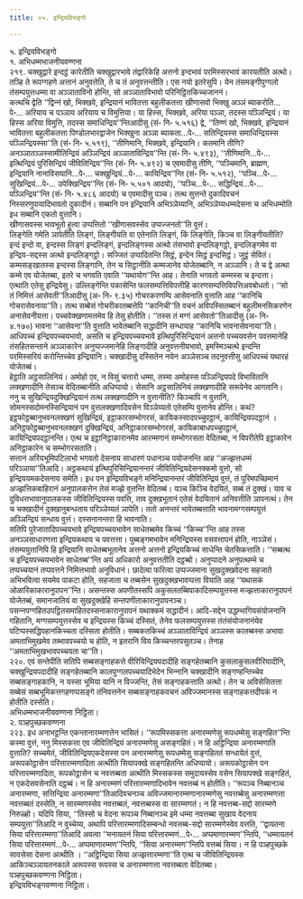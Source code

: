 ```yaml
---
title: ०५. इन्द्रियविभङ्गो

---
```

५. इन्द्रियविभङ्गो  
१. अभिधम्मभाजनीयवण्णना  
२१९. चक्खुद्वारे इन्दट्ठं कारेतीति चक्खुद्वारभावे तंद्वारिकेहि अत्तनो इन्दभावं परमिस्सरभावं कारयतीति अत्थो। तञ्हि ते रूपग्गहणे अत्तानं अनुवत्तेति, ते च तं अनुवत्तन्तीति। एस नयो इतरेसुपि। येन तंसमङ्गीपुग्गलो तंसम्पयुत्तधम्मा वा अञ्‍ञाताविनो होन्ति, सो अञ्‍ञाताविभावो परिनिट्ठितकिच्‍चजाननं।  
कत्थचि द्वेति ‘‘द्विन्‍नं खो, भिक्खवे, इन्द्रियानं भावितत्ता बहुलीकतत्ता खीणासवो भिक्खु अञ्‍ञं ब्याकरोति…पे॰… अरियाय च पञ्‍ञाय अरियाय च विमुत्तिया। या हिस्स, भिक्खवे, अरिया पञ्‍ञा, तदस्स पञ्‍ञिन्द्रियं। या हिस्स अरिया विमुत्ति, तदस्स समाधिन्द्रिय’’न्तिआदीसु (सं॰ नि॰ ५.५१६) द्वे, ‘‘तिण्णं खो, भिक्खवे, इन्द्रियानं भावितत्ता बहुलीकतत्ता पिण्डोलभारद्वाजेन भिक्खुना अञ्‍ञा ब्याकता…पे॰… सतिन्द्रियस्स समाधिन्द्रियस्स पञ्‍ञिन्द्रियस्सा’’ति (सं॰ नि॰ ५.५१९), ‘‘तीणिमानि, भिक्खवे, इन्द्रियानि। कतमानि तीणि? अनञ्‍ञातञ्‍ञस्सामीतिन्द्रियं अञ्‍ञिन्द्रियं अञ्‍ञाताविन्द्रिय’’न्ति (सं॰ नि॰ ५.४९३), ‘‘तीणिमानि…पे॰… इत्थिन्द्रियं पुरिसिन्द्रियं जीवितिन्द्रिय’’न्ति (सं॰ नि॰ ५.४९२) च एवमादीसु तीणि, ‘‘पञ्‍चिमानि, ब्राह्मण, इन्द्रियानि नानाविसयानि…पे॰… चक्खुन्द्रियं…पे॰… कायिन्द्रिय’’न्ति (सं॰ नि॰ ५.५१२), ‘‘पञ्‍चि…पे॰… सुखिन्द्रियं…पे॰… उपेक्खिन्द्रिय’’न्ति (सं॰ नि॰ ५.५०१ आदयो), ‘‘पञ्‍चि…पे॰… सद्धिन्द्रियं…पे॰… पञ्‍ञिन्द्रिय’’न्ति (सं॰ नि॰ ५.४८६ आदयो) च एवमादीसु पञ्‍च। तत्थ सुत्तन्ते दुकादिवचनं निस्सरणुपायादिभावतो दुकादीनं। सब्बानि पन इन्द्रियानि अभिञ्‍ञेय्यानि, अभिञ्‍ञेय्यधम्मदेसना च अभिधम्मोति इध सब्बानि एकतो वुत्तानि।  
खीणासवस्स भावभूतो हुत्वा उप्पत्तितो ‘‘खीणासवस्सेव उप्पज्‍जनतो’’ति वुत्तं।  
लिङ्गेति गमेति ञापेतीति लिङ्गं, लिङ्गीयति वा एतेनाति लिङ्गं, किं लिङ्गेति, किञ्‍च वा लिङ्गीयतीति? इन्दं इन्दो वा, इन्दस्स लिङ्गं इन्दलिङ्गं, इन्दलिङ्गस्स अत्थो तंसभावो इन्दलिङ्गट्ठो, इन्दलिङ्गमेव वा इन्द्रिय-सद्दस्स अत्थो इन्दलिङ्गट्ठो। सज्‍जितं उप्पादितन्ति सिट्ठं, इन्देन सिट्ठं इन्दसिट्ठं। जुट्ठं सेवितं। कम्मसङ्खातस्स इन्दस्स लिङ्गानि, तेन च सिट्ठानीति कम्मजानेव योजेतब्बानि, न अञ्‍ञानि। ते च द्वे अत्था कम्मे एव योजेतब्बा, इतरे च भगवति एवाति ‘‘यथायोग’’न्ति आह। तेनाति भगवतो कम्मस्स च इन्दत्ता। एत्थाति एतेसु इन्द्रियेसु। उल्‍लिङ्गेन्ति पकासेन्ति फलसम्पत्तिविपत्तीहि कारणसम्पत्तिविपत्तिअवबोधतो। ‘‘सो तं निमित्तं आसेवती’’तिआदीसु (अ॰ नि॰ ९.३५) गोचरकरणम्पि आसेवनाति वुत्ताति आह ‘‘कानिचि गोचरासेवनाया’’ति। तत्थ सब्बेसं गोचरीकातब्बत्तेपि ‘‘कानिची’’ति वचनं अविपस्सितब्बानं बहुलीमनसिकरणेन अनासेवनीयत्ता। पच्‍चवेक्खणामत्तमेव हि तेसु होतीति। ‘‘तस्स तं मग्गं आसेवतो’’तिआदीसु (अ॰ नि॰ ४.१७०) भावना ‘‘आसेवना’’ति वुत्ताति भावेतब्बानि सद्धादीनि सन्धायाह ‘‘कानिचि भावनासेवनाया’’ति। आधिपच्‍चं इन्द्रियपच्‍चयभावो, असति च इन्द्रियपच्‍चयभावे इत्थिपुरिसिन्द्रियानं अत्तनो पच्‍चयवसेन पवत्तमानेहि तंसहितसन्ताने अञ्‍ञाकारेन अनुप्पज्‍जमानेहि लिङ्गादीहि अनुवत्तनीयभावो, इमस्मिञ्‍चत्थे इन्दन्ति परमिस्सरियं करोन्तिच्‍चेव इन्द्रियानि। चक्खादीसु दस्सितेन नयेन अञ्‍ञेसञ्‍च तदनुवत्तीसु आधिपच्‍चं यथारहं योजेतब्बं।  
हेट्ठाति अट्ठसालिनियं। अमोहो एव, न विसुं चत्तारो धम्मा, तस्मा अमोहस्स पञ्‍ञिन्द्रियपदे विभावितानि लक्खणादीनि तेसञ्‍च वेदितब्बानीति अधिप्पायो। सेसानि अट्ठसालिनियं लक्खणादीहि सरूपेनेव आगतानि। ननु च सुखिन्द्रियदुक्खिन्द्रियानं तत्थ लक्खणादीनि न वुत्तानीति? किञ्‍चापि न वुत्तानि, सोमनस्सदोमनस्सिन्द्रियानं पन वुत्तलक्खणादिवसेन विञ्‍ञेय्यतो एतेसम्पि वुत्तानेव होन्ति। कथं? इट्ठफोट्ठब्बानुभवनलक्खणं सुखिन्द्रियं, इट्ठाकारसम्भोगरसं, कायिकस्सादपच्‍चुपट्ठानं, कायिन्द्रियपदट्ठानं । अनिट्ठफोट्ठब्बानुभवनलक्खणं दुक्खिन्द्रियं, अनिट्ठाकारसम्भोगरसं, कायिकाबाधपच्‍चुपट्ठानं, कायिन्द्रियपदट्ठानन्ति। एत्थ च इट्ठानिट्ठाकारानमेव आरम्मणानं सम्भोगरसता वेदितब्बा, न विपरीतेपि इट्ठाकारेन अनिट्ठाकारेन च सम्भोगरसताति।  
सत्तानं अरियभूमिपटिलाभो भगवतो देसनाय साधारणं पधानञ्‍च पयोजनन्ति आह ‘‘अज्झत्तधम्मं परिञ्‍ञाया’’तिआदि। अट्ठकथायं इत्थिपुरिसिन्द्रियानन्तरं जीवितिन्द्रियदेसनक्‍कमो वुत्तो, सो इन्द्रिययमकदेसनाय समेति। इध पन इन्द्रियविभङ्गे मनिन्द्रियानन्तरं जीवितिन्द्रियं वुत्तं, तं पुरिमपच्छिमानं अज्झत्तिकबाहिरानं अनुपालकत्तेन तेसं मज्झे वुत्तन्ति वेदितब्बं। यञ्‍च किञ्‍चि वेदयितं, सब्बं तं दुक्खं। याव च दुविधत्तभावानुपालकस्स जीवितिन्द्रियस्स पवत्ति, ताव दुक्खभूतानं एतेसं वेदयितानं अनिवत्तीति ञापनत्थं। तेन च चक्खादीनं दुक्खानुबन्धताय परिञ्‍ञेय्यतं ञापेति। ततो अनन्तरं भावेतब्बत्ताति भावनामग्गसम्पयुत्तं अञ्‍ञिन्द्रियं सन्धाय वुत्तं। दस्सनानन्तरा हि भावनाति।  
सतिपि पुरेजातादिपच्‍चयभावे इन्द्रियपच्‍चयभावेन साधेतब्बमेव किच्‍चं ‘‘किच्‍च’’न्ति आह तस्स अनञ्‍ञसाधारणत्ता इन्द्रियकथाय च पवत्तत्ता। पुब्बङ्गमभावेन मनिन्द्रियस्स वसवत्तापनं होति, नाञ्‍ञेसं। तंसम्पयुत्तानिपि हि इन्द्रियानि साधेतब्बभूतानेव अत्तनो अत्तनो इन्द्रियकिच्‍चं साधेन्ति चेतसिकत्ताति। ‘‘सब्बत्थ च इन्द्रियपच्‍चयभावेन साधेतब्ब’’न्ति अयं अधिकारो अनुवत्ततीति दट्ठब्बो। अनुप्पादने अनुपत्थम्भे च तप्पच्‍चयानं तप्पवत्तने निमित्तभावो अनुविधानं। छादेत्वा फरित्वा उप्पज्‍जमाना सुखदुक्खवेदना सहजाते अभिभवित्वा सयमेव पाकटा होति, सहजाता च तब्बसेन सुखदुक्खभावप्पत्ता वियाति आह ‘‘यथासकं ओळारिकाकारानुपापन’’न्ति। असन्तस्स अपणीतस्सपि अकुसलतब्बिपाकादिसम्पयुत्तस्स मज्झत्ताकारानुपापनं योजेतब्बं, समानजातियं वा सुखदुक्खेहि सन्तपणीताकारानुपापनञ्‍च। पसन्‍नपग्गहितउपट्ठितसमाहितदस्सनाकारानुपापनं यथाक्‍कमं सद्धादीनं। आदि-सद्देन उद्धम्भागियसंयोजनानि गहितानि, मग्गसम्पयुत्तस्सेव च इन्द्रियस्स किच्‍चं दस्सितं, तेनेव फलसम्पयुत्तस्स तंतंसंयोजनानंयेव पटिप्पस्सद्धिपहानकिच्‍चता दस्सिता होतीति। सब्बकतकिच्‍चं अञ्‍ञाताविन्द्रियं अञ्‍ञस्स कातब्बस्स अभावा अमताभिमुखमेव तब्भावपच्‍चयो च होति, न इतरानि विय किच्‍चन्तरपसुतञ्‍च। तेनाह ‘‘अमताभिमुखभावपच्‍चयता चा’’ति।  
२२०. एवं सन्तेपीति सतिपि सब्बसङ्गाहकत्ते वीरियिन्द्रियपदादीहि सङ्गहेतब्बानि कुसलाकुसलवीरियादीनि, चक्खुन्द्रियपदादीहि सङ्गहेतब्बानि कालपुग्गलपच्‍चयादिभेदेन भिन्‍नानि चक्खादीनि सङ्गण्हन्तिच्‍चेव सब्बसङ्गाहकानि, न यस्सा भूमिया यानि न विज्‍जन्ति, तेसं सङ्गाहकत्ताति अत्थो। तेन च अविसेसितत्ता सब्बेसं सब्बभूमिकत्तगहणप्पसङ्गे तंनिवत्तनेन सब्बसङ्गाहकवचनं अविज्‍जमानस्स सङ्गाहकत्तदीपकं न होतीति दस्सेति।  
अभिधम्मभाजनीयवण्णना निट्ठिता।  
२. पञ्हपुच्छकवण्णना  
२२३. इध अनाभट्ठन्ति एकन्तानारम्मणत्तेन भासितं। ‘‘रूपमिस्सकत्ता अनारम्मणेसु रूपधम्मेसु सङ्गहित’’न्ति कस्मा वुत्तं, ननु मिस्सकत्ता एव जीवितिन्द्रियं अनारम्मणेसु असङ्गहितं। न हि अट्ठिन्द्रिया अनारम्मणाति वुत्ताति? सच्‍चमेतं, जीवितिन्द्रियएकदेसस्स पन अनारम्मणेसु रूपधम्मेसु सङ्गहिततं सन्धायेतं वुत्तं, अरूपकोट्ठासेन परित्तारम्मणादिता अत्थीति सियापक्खे सङ्गहितन्ति अधिप्पायो। अरूपकोट्ठासेन पन परित्तारम्मणादिता, रूपकोट्ठासेन च नवत्तब्बता अत्थीति मिस्सकस्स समुदायस्सेव वसेन सियापक्खे सङ्गहितं, न एकदेसवसेनाति दट्ठब्बं। न हि अनारम्मणं परित्तारम्मणादिभावेन नवत्तब्बं न होतीति। ‘‘रूपञ्‍च निब्बानञ्‍च अनारम्मणा, सत्तिन्द्रिया अनारम्मणा’’तिआदिवचनञ्‍च अविज्‍जमानारम्मणानारम्मणेसु नवत्तब्बेसु अनारम्मणत्ता नवत्तब्बतं दस्सेति, न सारम्मणस्सेव नवत्तब्बतं, नवत्तब्बस्स वा सारम्मणतं। न हि नवत्तब्ब-सद्दो सारम्मणे निरुळ्हो। यदिपि सिया, ‘‘तिस्सो च वेदना रूपञ्‍च निब्बानञ्‍च इमे धम्मा नवत्तब्बा सुखाय वेदनाय सम्पयुत्ता’’तिआदि न वुच्‍चेय्य, अथापि परित्तारम्मणादिसम्बन्धो नवत्तब्ब-सद्दो सारम्मणेस्वेव वत्तति, ‘‘द्वायतना सिया परित्तारम्मणा’’तिआदिं अवत्वा ‘‘मनायतनं सिया परित्तारम्मणं…पे॰… अप्पमाणारम्मण’’न्तिपि, ‘‘धम्मायतनं सिया परित्तारम्मणं…पे॰… अप्पमाणारम्मण’’न्तिपि, ‘‘सिया अनारम्मण’’न्तिपि वत्तब्बं सिया। न हि पञ्हपुच्छके सावसेसा देसना अत्थीति । ‘‘अट्ठिन्द्रिया सिया अज्झत्तारम्मणा’’ति एत्थ च जीवितिन्द्रियस्स आकिञ्‍चञ्‍ञायतनकाले अरूपस्स रूपस्स च अनारम्मणत्ता नवत्तब्बता वेदितब्बा।  
पञ्हपुच्छकवण्णना निट्ठिता।  
इन्द्रियविभङ्गवण्णना निट्ठिता।  